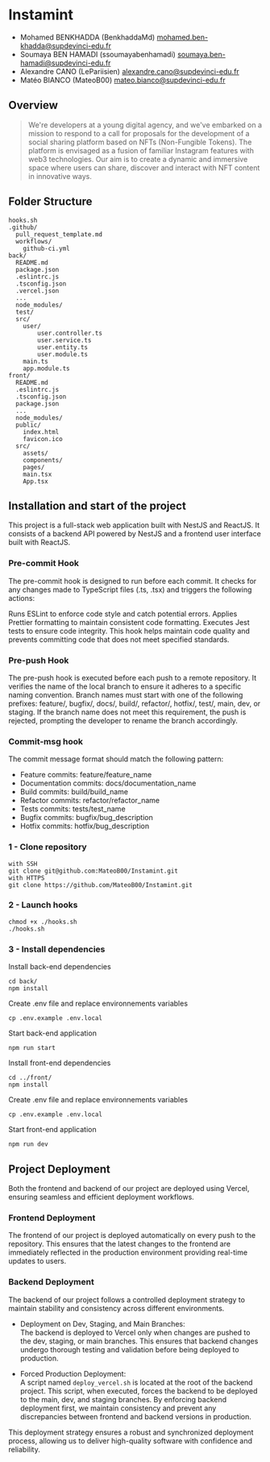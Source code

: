 # Instamint

- Mohamed BENKHADDA (BenkhaddaMd) <mohamed.ben-khadda@supdevinci-edu.fr>
- Soumaya BEN HAMADI (ssoumayabenhamadi) <soumaya.ben-hamadi@supdevinci-edu.fr>
- Alexandre CANO (LePariisien) <alexandre.cano@supdevinci-edu.fr>
- Matéo BIANCO (MateoB00) <mateo.bianco@supdevinci-edu.fr>

## Overview

>We're developers at a young digital agency, and we've embarked on a mission to respond to a call for proposals for the development of a social sharing platform based on NFTs (Non-Fungible Tokens). The platform is envisaged as a fusion of familiar Instagram features with web3 technologies. Our aim is to create a dynamic and immersive space where users can share, discover and interact with NFT content in innovative ways. 

## Folder Structure

```
hooks.sh
.github/
  pull_request_template.md
  workflows/
    github-ci.yml
back/
  README.md
  package.json
  .eslintrc.js
  .tsconfig.json
  .vercel.json
  ...
  node_modules/
  test/
  src/
    user/
        user.controller.ts
        user.service.ts
        user.entity.ts
        user.module.ts      
    main.ts
    app.module.ts
front/
  README.md
  .eslintrc.js
  .tsconfig.json
  package.json
  ...
  node_modules/
  public/
    index.html
    favicon.ico
  src/
    assets/
    components/
    pages/
    main.tsx
    App.tsx
```

## Installation and start of the project
This project is a full-stack web application built with NestJS and ReactJS. It consists of a backend API powered by NestJS and a frontend user interface built with ReactJS.
### Pre-commit Hook
The pre-commit hook is designed to run before each commit. It checks for any changes made to TypeScript files (.ts, .tsx) and triggers the following actions:

Runs ESLint to enforce code style and catch potential errors.
Applies Prettier formatting to maintain consistent code formatting.
Executes Jest tests to ensure code integrity.
This hook helps maintain code quality and prevents committing code that does not meet specified standards.

### Pre-push Hook
The pre-push hook is executed before each push to a remote repository. It verifies the name of the local branch to ensure it adheres to a specific naming convention. Branch names must start with one of the following prefixes: feature/, bugfix/, docs/, build/, refactor/, hotfix/, test/, main, dev, or staging. If the branch name does not meet this requirement, the push is rejected, prompting the developer to rename the branch accordingly.

### Commit-msg hook
The commit message format should match the following pattern:

- Feature commits: feature/feature_name
- Documentation commits: docs/documentation_name
- Build commits: build/build_name
- Refactor commits: refactor/refactor_name
- Tests commits: tests/test_name
- Bugfix commits: bugfix/bug_description
- Hotfix commits: hotfix/bug_description

### 1 - Clone repository

```
with SSH
git clone git@github.com:MateoB00/Instamint.git 
with HTTPS
git clone https://github.com/MateoB00/Instamint.git
```

### 2 - Launch hooks

```
chmod +x ./hooks.sh
./hooks.sh
```

### 3 - Install dependencies
Install back-end dependencies
```
cd back/
npm install
```
Create .env file and replace environnements variables
```
cp .env.example .env.local 
```
Start back-end application
```
npm run start
```
Install front-end dependencies
```
cd ../front/
npm install
```
Create .env file and replace environnements variables
```
cp .env.example .env.local 
```
Start front-end application
```
npm run dev
```

## Project Deployment
Both the frontend and backend of our project are deployed using Vercel, ensuring seamless and efficient deployment workflows.

### Frontend Deployment

The frontend of our project is deployed automatically on every push to the repository. This ensures that the latest changes to the frontend are immediately reflected in the production environment providing real-time updates to users.

### Backend Deployment

The backend of our project follows a controlled deployment strategy to maintain stability and consistency across different environments.

- Deployment on Dev, Staging, and Main Branches:  
The backend is deployed to Vercel only when changes are pushed to the dev, staging, or main branches. This ensures that backend changes undergo thorough testing and validation before being deployed to production.  

- Forced Production Deployment:   
 A script named ```deploy_vercel.sh``` is located at the root of the backend project. This script, when executed, forces the backend to be deployed to the main, dev, and staging branches. By enforcing backend deployment first, we maintain consistency and prevent any discrepancies between frontend and backend versions in production.  

This deployment strategy ensures a robust and synchronized deployment process, allowing us to deliver high-quality software with confidence and reliability.
